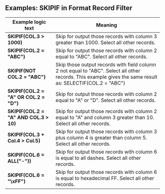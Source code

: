## Examples: SKIPIF in Format Record Filter

|Example logic text|Meaning| 
|------------------|-------|
|**SKIPIF(COL.3 > 1000)**|Skip for output those records with column 3 greater than 1000. Select all other records.|
|**SKIPIF(COL.2 = "ABC")**|Skip for output those records with column 2 equal to "ABC". Select all other records.|
|**SKIPIF(NOT COL.2 = "ABC")**|Skip those output records with field column 2 not equal to "ABC". Select all other records. This example gives the same result as: SELECTIF(COL.2 = "ABC")|
|**SKIPIF(COL.2 = "A" OR       COL.2 = "D")**|Skip for output those records with column 2 equal to "A" or "D". Select all other records.|
|**SKIPIF(COL.2 = "A" AND       COL.3 > 10)**|Skip for output those records with column 2 equal to "A" and column 3 greater than 10. Select all other records.|
|**SKIPIF(COL.3 + Col.4 > Col.5)**|Skip for output those records with column 3 plus column 4 is greater than column 5. Select all other records.|
|**SKIPIF(COL.6 = ALL("-"))**|Skip for output those records with column 6 is equal to all dashes. Select all other records.|
|**SKIPIF(COL.6 = "\xFF")**|Skip for output those records with column 6 is equal to hexadecimal FF. Select all other records.|
